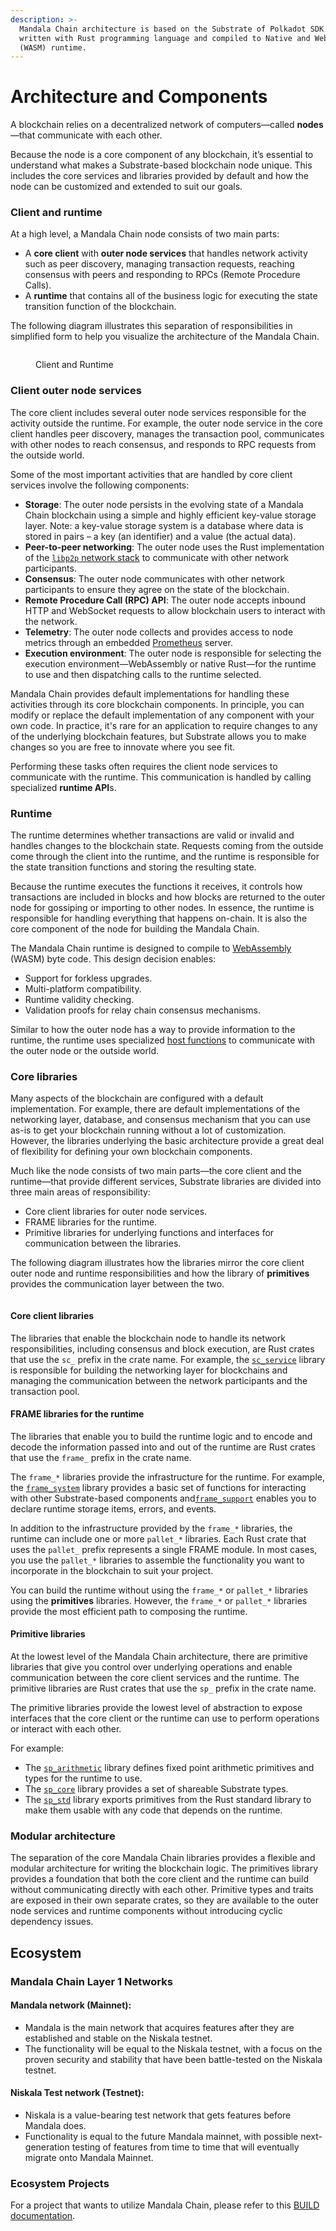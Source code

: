```yaml
---
description: >-
  Mandala Chain architecture is based on the Substrate of Polkadot SDK. It is
  written with Rust programming language and compiled to Native and WebAssembly
  (WASM) runtime.
---
```


# Architecture and Components

A blockchain relies on a decentralized network of computers—called **nodes**—that communicate with each other.

Because the node is a core component of any blockchain, it’s essential to understand what makes a Substrate-based blockchain node unique. This includes the core services and libraries provided by default and how the node can be customized and extended to suit our goals.

### Client and runtime <a href="#client-and-runtime" id="client-and-runtime"></a>

At a high level, a Mandala Chain node consists of two main parts:

- A **core client** with **outer node services** that handles network activity such as peer discovery, managing transaction requests, reaching consensus with peers and responding to RPCs (Remote Procedure Calls).
- A **runtime** that contains all of the business logic for executing the state transition function of the blockchain.

The following diagram illustrates this separation of responsibilities in simplified form to help you visualize the architecture of the Mandala Chain.

<figure><img src="../.gitbook/assets/Mandala Arch Gitbook 1.drawio.png" alt=""></img><figcaption><p>Client and Runtime</p></figcaption></figure>

### Client outer node services <a href="#client-outer-node-services" id="client-outer-node-services"></a>

The core client includes several outer node services responsible for the activity outside the runtime. For example, the outer node service in the core client handles peer discovery, manages the transaction pool, communicates with other nodes to reach consensus, and responds to RPC requests from the outside world.

Some of the most important activities that are handled by core client services involve the following components:

- **Storage**: The outer node persists in the evolving state of a Mandala Chain blockchain using a simple and highly efficient key-value storage layer. Note: a key-value storage system is a database where data is stored in pairs – a key (an identifier) and a value (the actual data).
- **Peer-to-peer networking**: The outer node uses the Rust implementation of the [`libp2p` network stack](https://libp2p.io/) to communicate with other network participants.
- **Consensus**: The outer node communicates with other network participants to ensure they agree on the state of the blockchain.
- **Remote Procedure Call (RPC) API**: The outer node accepts inbound HTTP and WebSocket requests to allow blockchain users to interact with the network.
- **Telemetry**: The outer node collects and provides access to node metrics through an embedded [Prometheus](https://prometheus.io/) server.
- **Execution environment**: The outer node is responsible for selecting the execution environment—WebAssembly or native Rust—for the runtime to use and then dispatching calls to the runtime selected.

Mandala Chain provides default implementations for handling these activities through its core blockchain components. In principle, you can modify or replace the default implementation of any component with your own code. In practice, it's rare for an application to require changes to any of the underlying blockchain features, but Substrate allows you to make changes so you are free to innovate where you see fit.

Performing these tasks often requires the client node services to communicate with the runtime. This communication is handled by calling specialized **runtime API**s.

### Runtime <a href="#runtime" id="runtime"></a>

The runtime determines whether transactions are valid or invalid and handles changes to the blockchain state. Requests coming from the outside come through the client into the runtime, and the runtime is responsible for the state transition functions and storing the resulting state.

Because the runtime executes the functions it receives, it controls how transactions are included in blocks and how blocks are returned to the outer node for gossiping or importing to other nodes. In essence, the runtime is responsible for handling everything that happens on-chain. It is also the core component of the node for building the Mandala Chain.

The Mandala Chain runtime is designed to compile to [WebAssembly](https://webassembly.org/) (WASM) byte code. This design decision enables:

- Support for forkless upgrades.
- Multi-platform compatibility.
- Runtime validity checking.
- Validation proofs for relay chain consensus mechanisms.

Similar to how the outer node has a way to provide information to the runtime, the runtime uses specialized [host functions](https://paritytech.github.io/substrate/master/sp_io/index.html) to communicate with the outer node or the outside world.

### Core libraries <a href="#core-libraries" id="core-libraries"></a>

Many aspects of the blockchain are configured with a default implementation. For example, there are default implementations of the networking layer, database, and consensus mechanism that you can use as-is to get your blockchain running without a lot of customization. However, the libraries underlying the basic architecture provide a great deal of flexibility for defining your own blockchain components.

Much like the node consists of two main parts—the core client and the runtime—that provide different services, Substrate libraries are divided into three main areas of responsibility:

- Core client libraries for outer node services.
- FRAME libraries for the runtime.
- Primitive libraries for underlying functions and interfaces for communication between the libraries.

The following diagram illustrates how the libraries mirror the core client outer node and runtime responsibilities and how the library of **primitives** provides the communication layer between the two.

<figure><img src="../.gitbook/assets/Mandala Architecture Gitbook2.drawio.png" alt=""></img><figcaption></figcaption></figure>

#### Core client libraries <a href="#core-client-libraries" id="core-client-libraries"></a>

The libraries that enable the blockchain node to handle its network responsibilities, including consensus and block execution, are Rust crates that use the `sc_` prefix in the crate name. For example, the [`sc_service`](https://paritytech.github.io/substrate/master/sc_service/index.html) library is responsible for building the networking layer for blockchains and managing the communication between the network participants and the transaction pool.

#### FRAME libraries for the runtime <a href="#frame-libraries-for-the-runtime" id="frame-libraries-for-the-runtime"></a>

The libraries that enable you to build the runtime logic and to encode and decode the information passed into and out of the runtime are Rust crates that use the `frame_` prefix in the crate name.

The `frame_*` libraries provide the infrastructure for the runtime. For example, the [`frame_system`](https://paritytech.github.io/substrate/master/frame_system/index.html) library provides a basic set of functions for interacting with other Substrate-based components and[`frame_support`](https://paritytech.github.io/substrate/master/frame_support/index.html) enables you to declare runtime storage items, errors, and events.

In addition to the infrastructure provided by the `frame_*` libraries, the runtime can include one or more `pallet_*` libraries. Each Rust crate that uses the `pallet_` prefix represents a single FRAME module. In most cases, you use the `pallet_*` libraries to assemble the functionality you want to incorporate in the blockchain to suit your project.

You can build the runtime without using the `frame_*` or `pallet_*` libraries using the **primitives** libraries. However, the `frame_*` or `pallet_*` libraries provide the most efficient path to composing the runtime.

#### Primitive libraries <a href="#primitive-libraries" id="primitive-libraries"></a>

At the lowest level of the Mandala Chain architecture, there are primitive libraries that give you control over underlying operations and enable communication between the core client services and the runtime. The primitive libraries are Rust crates that use the `sp_` prefix in the crate name.

The primitive libraries provide the lowest level of abstraction to expose interfaces that the core client or the runtime can use to perform operations or interact with each other.

For example:

- The [`sp_arithmetic`](https://paritytech.github.io/substrate/master/sp_arithmetic/index.html) library defines fixed point arithmetic primitives and types for the runtime to use.
- The [`sp_core`](https://paritytech.github.io/substrate/master/sp_core/index.html) library provides a set of shareable Substrate types.
- The [`sp_std`](https://paritytech.github.io/substrate/master/sp_std/index.html) library exports primitives from the Rust standard library to make them usable with any code that depends on the runtime.

### Modular architecture <a href="#modular-architecture" id="modular-architecture"></a>

The separation of the core Mandala Chain libraries provides a flexible and modular architecture for writing the blockchain logic. The primitives library provides a foundation that both the core client and the runtime can build without communicating directly with each other. Primitive types and traits are exposed in their own separate crates, so they are available to the outer node services and runtime components without introducing cyclic dependency issues.

## Ecosystem

### Mandala Chain Layer 1 Networks[​](https://wiki.polkadot.network/docs/build-guide#polkadot-ecosystem-networks) <a href="#polkadot-ecosystem-networks" id="polkadot-ecosystem-networks"></a>

#### **Mandala** network (Mainnet):&#x20;

- Mandala is the main network that acquires features after they are established and stable on the Niskala testnet.&#x20;
- The functionality will be equal to the Niskala testnet, with a focus on the proven security and stability that have been battle-tested on the Niskala testnet.

#### **Niskala** Test network (Testnet): &#x20;

- Niskala is a value-bearing test network that gets features before Mandala does.&#x20;
- Functionality is equal to the future Mandala mainnet, with possible next-generation testing of features from time to time that will eventually migrate onto Mandala Mainnet.

### Ecosystem Projects

For a project that wants to utilize Mandala Chain, please refer to this [BUILD documentation](../build/).
